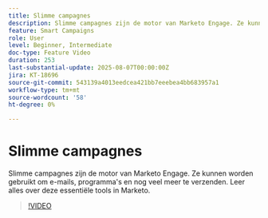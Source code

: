 ```yaml
---
title: Slimme campagnes
description: Slimme campagnes zijn de motor van Marketo Engage. Ze kunnen worden gebruikt om e-mails, programma's en nog veel meer te verzenden. Leer alles over deze essentiële hulpmiddelen.
feature: Smart Campaigns
role: User
level: Beginner, Intermediate
doc-type: Feature Video
duration: 253
last-substantial-update: 2025-08-07T00:00:00Z
jira: KT-18696
source-git-commit: 543139a4013eedcea421bb7eeebea4bb683957a1
workflow-type: tm+mt
source-wordcount: '58'
ht-degree: 0%

---
```



# Slimme campagnes

Slimme campagnes zijn de motor van Marketo Engage. Ze kunnen worden gebruikt om e-mails, programma&#39;s en nog veel meer te verzenden. Leer alles over deze essentiële tools in Marketo.

>[!VIDEO](https://video.tv.adobe.com/v/3470546/?learn=on&enablevpops)
